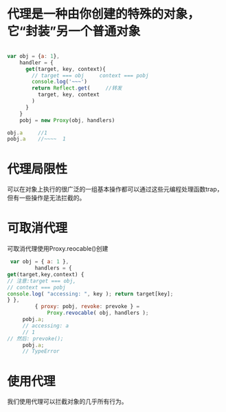 # 代理是一种由你创建的特殊的对象，它“封装”另一个普通对象
```js

var obj = {a: 1},
    handler = {
      get(target, key, context){
        // target === obj     context === pobj
        console.log('~~~')
        return Reflect.get(     //转发
          target, key, context
        )
      }
    }
    pobj = new Proxy(obj, handlers)

obj.a     //1
pobj.a    //~~~~  1

```

# 代理局限性
可以在对象上执行的很广泛的一组基本操作都可以通过这些元编程处理函数trap，但有一些操作是无法拦截的。

# 可取消代理
可取消代理使用Proxy.reocable()创建
```js
 var obj = { a: 1 },
         handlers = {
get(target,key,context) {
// 注意:target === obj,
// context === pobj
console.log( "accessing: ", key ); return target[key];
} },
         { proxy: pobj, revoke: prevoke } =
             Proxy.revocable( obj, handlers );
     pobj.a;
     // accessing: a
     // 1
// 然后: prevoke();
     pobj.a;
     // TypeError
```

# 使用代理
我们使用代理可以拦截对象的几乎所有行为。


